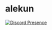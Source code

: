 # alekun

[![Discord Presence](https://lanyard.cnrad.dev/api/493878038505979904)](https://discord.com/users/493878038505979904)

